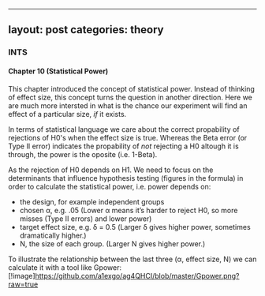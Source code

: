 
---
layout: post
categories: theory
---

### INTS
#### Chapter 10 (Statistical Power)
This chapter introduced the concept of statistical power. Instead of thinking of effect size, this concept turns the question in another direction. Here we are much more intersted in what is the chance our experiment will find an effect of a particular size, *if* it exists. 

In terms of statistical language we care about the correct propability of rejections of H0's when the effect size is true. Whereas the Beta error (or Type II error) indicates the propability of *not* rejecting a H0 altough it is through, the power is the oposite (i.e. 1-Beta).


As the rejection of H0 depends on H1. We need to focus on the determinants that influence hypothesis testing (figures in the formula) in order to calculate the statistical power, i.e. power depends on:

- the design, for example independent groups
- chosen α, e.g. .05 (Lower α means it’s harder to reject H0, so more misses (Type II errors) and lower power)
- target effect size, e.g. δ = 0.5 (Larger δ gives higher power, sometimes dramatically higher.)
- N, the size of each group. (Larger N gives higher power.)

To illustrate the relationship between the last three (α, effect size, N) we can calculate it with a tool like Gpower:
[!image]https://github.com/a1exgo/ag4QHCI/blob/master/Gpower.png?raw=true
